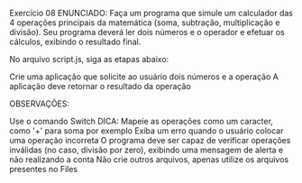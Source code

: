 Exercício 08
ENUNCIADO:
Faça um programa que simule um calculador das 4 operações principais da matemática (soma, subtração, multiplicação e divisão). Seu programa deverá ler dois números e o operador e efetuar os cálculos, exibindo o resultado final.

No arquivo script.js, siga as etapas abaixo:

Crie uma aplicação que solicite ao usuário dois números e a operação
A aplicação deve retornar o resultado da operação

OBSERVAÇÕES:

Use o comando Switch
DICA: Mapeie as operações como um caracter, como '+' para soma por exemplo
Exiba um erro quando o usuário colocar uma operação incorreta
O programa deve ser capaz de verificar operações inválidas (no caso, divisão por zero), exibindo uma mensagem de alerta e não realizando a conta
Não crie outros arquivos, apenas utilize os arquivos presentes no Files
